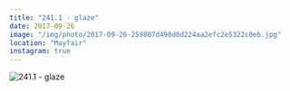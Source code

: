 ```yaml
---
title: "241.1 - glaze"
date: 2017-09-26
image: "/img/photo/2017-09-26-259807d490d0d224aa2efc2e5322c0eb.jpg"
location: "Mayfair"
instagram: true
---
```


![241.1 - glaze](/img/photo/2017-09-26-259807d490d0d224aa2efc2e5322c0eb.jpg)
